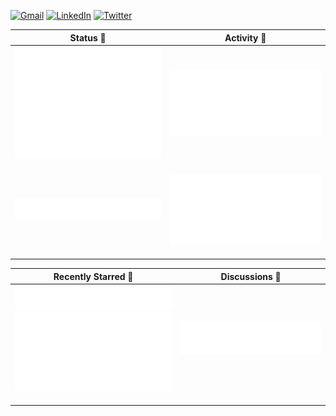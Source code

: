 [![Gmail](https://img.shields.io/badge/-GMAIL-D14836?style=for-the-badge&logo=gmail&logoColor=white)](mailto:dheyson10@gmail.com)
[![LinkedIn](https://img.shields.io/badge/-LINKEDIN-0077B5?style=for-the-badge&logo=linkedin&logoColor=white)](https://www.linkedin.com/in/dheysonalvess/)
[![Twitter](https://img.shields.io/badge/-TWITTER-0077B5?style=for-the-badge&logo=twitter&logoColor=white)](https://twitter.com/DheysonAlves2)

<div align="center">
  <table border="0" cellspacing="0" cellpadding="0">
    <thead>
      <tr>
        <th colspan="2">
          <strong>Status 📝</strong>
        </th>
        <th colspan="2">
          <strong>Activity 📝</strong>
        </th>
      </tr>
    </thead>
    <tbody>
      <tr>
         <td colspan="2" align="center">
          <img src="https://github.com/dheysonalves/dheysonalves/blob/master/github-metrics.svg" alt=""></img>
          <img width="auto" height="1" alt="">
        </td>
        <td colspan="2" align="center">
          <img src="https://github.com/dheysonalves/dheysonalves/blob/master/metrics.plugin.activity.svg" alt=""></img>
          <img width="auto" height="1" alt="">
        </td>
      </tr>
      <tr>
        <td colspan="2" align="center">
          <img src="https://github.com/dheysonalves/dheysonalves/blob/master/metrics.plugin.habits.facts.svg" alt=""></img>
          <img width="auto" height="1" alt="">
        </td>
         <td colspan="2" align="center">
           <img src="https://github.com/dheysonalves/dheysonalves/blob/master/metrics.plugin.followup.indepth.svg" alt=""></img>
          <img width="auto" height="1" alt="">
        </td>
      </tr/>
    </tbody>
  </table>
  <table border="0" cellspacing="0" cellpadding="0">
    <thead>
      <tr>
        <th colspan="2">
          <strong>Recently Starred 📝</strong>
        </th>
        <th colspan="2">
          <strong>Discussions 📝</strong>
        </th>
      </tr>
    </thead>
    <tbody>
      <tr>
       <td colspan="2" align="center">
          <img src="https://github.com/dheysonalves/dheysonalves/blob/master/metrics.plugin.topics.icons.svg" alt=""></img>
          <img src="https://github.com/dheysonalves/dheysonalves/blob/master/metrics.plugin.stars.svg" alt=""></img>
          <img width="auto" height="1" alt="">
        </td>
         <td colspan="2" align="center">
          <img src="https://github.com/dheysonalves/dheysonalves/blob/master/metrics.plugin.discussions.svg" alt=""></img>
          <img width="500" height="1" alt="">
        </td>
      </tr>
    </tbody>
  </table>
</div>
